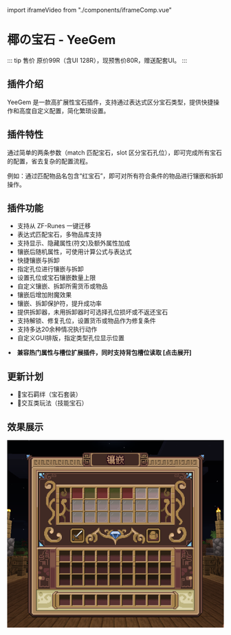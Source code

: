 import iframeVideo from "./components/iframeComp.vue"

<script setup>import {ref} from 'vue';

const isOpen = ref(false)
</script>

# 椰の宝石 - YeeGem

::: tip 售价
原价99R（含UI 128R），现预售价80R，赠送配套UI。
:::

## 插件介绍

YeeGem 是一款高扩展性宝石插件，支持通过表达式区分宝石类型，提供快捷操作和高度自定义配置，简化繁琐设置。

## 插件特性

通过简单的两条参数（match 匹配宝石，slot 区分宝石孔位），即可完成所有宝石的配置，省去复杂的配置流程。

例如：通过匹配物品名包含“红宝石”，即可对所有符合条件的物品进行镶嵌和拆卸操作。

## 插件功能

- 支持从 ZF-Runes 一键迁移
- 表达式匹配宝石，多物品库支持
- 支持显示、隐藏属性(符文)及额外属性加成
- 镶嵌后随机属性，可使用计算公式与表达式
- 快捷镶嵌与拆卸
- 指定孔位进行镶嵌与拆卸
- 设置孔位或宝石镶嵌数量上限
- 自定义镶嵌、拆卸所需货币或物品
- 镶嵌后增加附魔效果
- 镶嵌、拆卸保护符，提升成功率
- 提供拆卸器，未用拆卸器时可选择孔位损坏或不返还宝石
- 支持解锁、修复孔位，设置货币或物品作为修复条件
- 支持多达20余种情况执行动作
- 自定义GUI排版，指定类型孔位显示位置

<details>
<summary style="font-weight: bold">兼容热门属性与槽位扩展插件，同时支持背包槽位读取 [点击展开]</summary>

- ✅属性 SX-Attribute
- ✅属性 AttributePlus
- ✅属性 ItemLoreOrigin
- ✅属性 OriginAttribute
- ✅龙核 DragonCore
- ✅萌芽 GermPlugin
- ✅时装 DragonInventory
- ✅饰品 YeeJewelry
- ✅饰品 LyInventory
- ✅饰品 LegendJewelry
- ✅饰品 AttributeInventory

</details>



<style>
details summary {
  list-style: inside;
  padding-left: 3px;
}
</style>

## 更新计划

- 🚧宝石羁绊（宝石套装）
- 🚧交互类玩法（技能宝石）

## 效果展示

![赠送UI.png](img/赠送UI.png)
